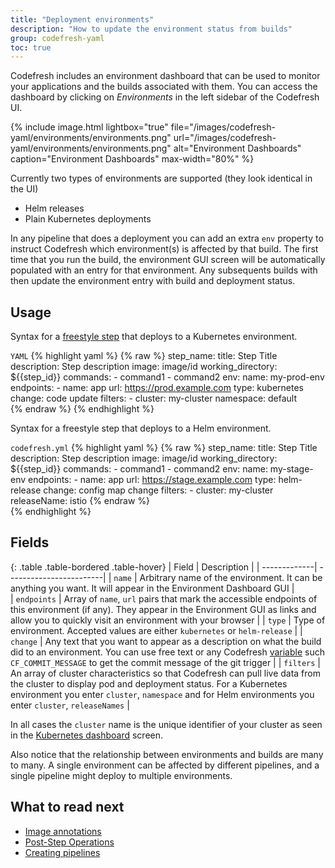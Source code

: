 ```yaml
---
title: "Deployment environments"
description: "How to update the environment status from builds"
group: codefresh-yaml
toc: true
---
```


Codefresh includes an environment dashboard that can be used to monitor your applications and the builds associated with them. You can access the dashboard by clicking on *Environments* in the left sidebar of the Codefresh UI.

{% include
image.html
lightbox="true"
file="/images/codefresh-yaml/environments/environments.png"
url="/images/codefresh-yaml/environments/environments.png"
alt="Environment Dashboards"
caption="Environment Dashboards"
max-width="80%"
%}

Currently two types of environments are supported (they look identical in the UI)
 * Helm releases
 * Plain Kubernetes deployments

In any pipeline that does a deployment you can add an extra `env` property to instruct Codefresh which environment(s) is affected by that build. The first time that you run the build, the environment GUI screen will be automatically populated with an entry for that environment. Any subsequents builds with then update the environment entry with build and deployment status.


## Usage

Syntax for a [freestyle step]({{site.baseurl}}/docs/codefresh-yaml/steps/freestyle/) that deploys to a Kubernetes environment.

  `YAML`
{% highlight yaml %}
{% raw %}
step_name:
  title: Step Title
  description: Step description
  image: image/id
  working_directory: ${{step_id}}
  commands: 
    - command1
    - command2
  env:
    name: my-prod-env
    endpoints:
    - name: app
      url: https://prod.example.com
    type: kubernetes
    change: code update
    filters:
    - cluster: my-cluster
      namespace: default    
{% endraw %}
{% endhighlight %}

Syntax for a freestyle step that deploys to a Helm environment.

`codefresh.yml`
{% highlight yaml %}
{% raw %}
step_name:
  title: Step Title
  description: Step description
  image: image/id
  working_directory: ${{step_id}}
  commands: 
    - command1
    - command2
  env:
    name: my-stage-env
    endpoints:
    - name: app
      url: https://stage.example.com
    type: helm-release
    change: config map change
    filters:
    - cluster: my-cluster
      releaseName: istio
{% endraw %}            
{% endhighlight %}

## Fields

{: .table .table-bordered .table-hover}
| Field         | Description         | 
| -------------| ------------------------|
| `name`      | Arbitrary name of the environment. It can be anything you want. It will appear in the Environment Dashboard GUI |       
| `endpoints`      | Array of `name`, `url` pairs that mark the accessible endpoints of this environment (if any). They appear in the Environment GUI as links and allow you to quickly visit an environment with your browser |
| `type`      | Type of environment. Accepted values are either `kubernetes` or `helm-release` | 
| `change`      | Any text that you want to appear as a description on what the build did to an environment. You can use free text or any Codefresh [variable]({{site.baseurl}}/docs/codefresh-yaml/variables/) such `CF_COMMIT_MESSAGE` to get the commit message of the git trigger |
| `filters`      | An array of cluster characteristics so that Codefresh can pull live data from the cluster to display pod and deployment status. For a Kubernetes environment you enter `cluster`, `namespace` and for Helm environments you enter `cluster`, `releaseNames` |

In all cases the `cluster` name is the unique identifier of your cluster as seen in the [Kubernetes dashboard]({{site.baseurl}}/docs/deploy-to-kubernetes/manage-kubernetes/#work-with-your-services) screen.

Also notice that the relationship between environments and builds are many to many. A single environment can be affected by different pipelines, and a single pipeline might deploy to multiple environments.


## What to read next

* [Image annotations]({{site.baseurl}}/docs/docker-registries/metadata-annotations/)
* [Post-Step Operations]({{site.baseurl}}/docs/codefresh-yaml/post-step-operations/)
* [Creating pipelines]({{site.baseurl}}/docs/configure-ci-cd-pipeline/pipelines/)
